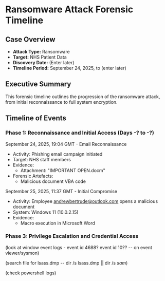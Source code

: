 # Ransomware Attack Forensic Timeline

## Case Overview
- **Attack Type:** Ransomware
- **Target:** NHS Patient Data
- **Discovery Date:** (Enter later)
- **Timeline Period:** September 24, 2025, to (enter later)

## Executive Summary

This forensic timeline outlines the progression of the ransomware attack, from initial reconnaissance to full system encryption. 

## Timeline of Events

### Phase 1: Reconnaissance and Initial Access (Days -? to -?)

September 24, 2025, 19:04 GMT - Email Reconnaissance
- Activity: Phishing email campaign initiated
- Target: NHS staff members
- Evidence:
   - Attachment: "IMPORTANT OPEN.docm"
- Forensic Artefacts:
   - Malicious document VBA code
 
September 25, 2025, 11:37 GMT - Initial Compromise
- Activity: Employee andrewbertrude@outlook.com opens a malicious document
- System: Windows 11 (10.0.2.15)
- Evidence:
   - Macro execution in Microsoft Word

### Phase 3: Privilege Escalation and Credential Access

(look at window event logs - event id 4688? event id 10?? -- on event viewer/sysmon)

(search file for lsass.dmp -- dir /s lsass.dmp || dir /s *sam*)

(check powershell logs)
